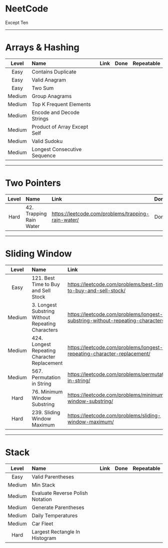 # NeetCode

Except Ten

---

# Arrays & Hashing

| Level  | Name                         | Link | Done | Repeatable |
|:------:|:-----------------------------|:-----|:----:|:----------:|
|  Easy  | Contains Duplicate           |      |      |            |
|  Easy  | Valid Anagram                |      |      |            |
|  Easy  | Two Sum                      |      |      |            |
| Medium | Group Anagrams               |      |      |            |
| Medium | Top K Frequent Elements      |      |      |            |
| Medium | Encode and Decode Strings    |      |      |            |
| Medium | Product of Array Except Self |      |      |            |
| Medium | Valid Sudoku                 |      |      |            |
| Medium | Longest Consecutive Sequence |      |      |            |

---

# Two Pointers

| Level | Name                    | Link                                               | Done | Repeatable |
|:-----:|:------------------------|:---------------------------------------------------|:----:|:----------:|
| Hard  | 42. Trapping Rain Water | https://leetcode.com/problems/trapping-rain-water/ | Done |    ***     |

---

# Sliding Window

| Level  | Name                                              | Link                                                                          | Done | Repeatable |
|:------:|:--------------------------------------------------|:------------------------------------------------------------------------------|:----:|:----------:|
|  Easy  | 121. Best Time to Buy and Sell Stock              | https://leetcode.com/problems/best-time-to-buy-and-sell-stock/                |      |            |
| Medium | 3. Longest Substring Without Repeating Characters | https://leetcode.com/problems/longest-substring-without-repeating-characters/ |      |            |
| Medium | 424. Longest Repeating Character Replacement      | https://leetcode.com/problems/longest-repeating-character-replacement/        |      |            |
| Medium | 567. Permutation in String                        | https://leetcode.com/problems/permutation-in-string/                          |      |            |
|  Hard  | 76. Minimum Window Substring                      | https://leetcode.com/problems/minimum-window-substring/                       |      |            |
|  Hard  | 239. Sliding Window Maximum                       | https://leetcode.com/problems/sliding-window-maximum/                         |      |            |

---

# Stack

| Level  | Name                             | Link | Done | Repeatable |
|:------:|:---------------------------------|:-----|:----:|:----------:|
|  Easy  | Valid Parentheses                |      |      |            |
| Medium | Min Stack                        |      |      |            |
| Medium | Evaluate Reverse Polish Notation |      |      |            |
| Medium | Generate Parentheses             |      |      |            |
| Medium | Daily Temperatures               |      |      |            |
| Medium | Car Fleet                        |      |      |            |
|  Hard  | Largest Rectangle In Histogram   |      |      |            |
